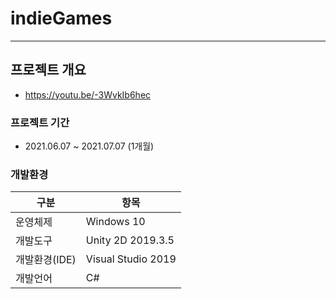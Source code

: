 # indieGames

------
## 프로젝트 개요
* https://youtu.be/-3WvkIb6hec

### 프로젝트 기간

* 2021.06.07 ~ 2021.07.07 (1개월)

### 개발환경

| 구분 | 항목 |
| ------ | ------ |
| 운영체제 | Windows 10 |
| 개발도구 | Unity 2D 2019.3.5 |
| 개발환경(IDE) | Visual Studio 2019 |
| 개발언어 | C# |
